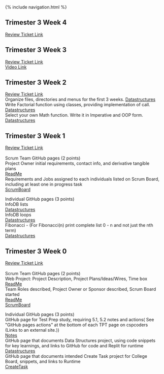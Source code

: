 {% include navigation.html %}

## Trimester 3 Week 4
<a href="https://github.com/Ethan-Gravin25/TLDEWEthanG/issues/6"> Review Ticket Link </a>

## Trimester 3 Week 3
<a href="https://github.com/Ethan-Gravin25/TLDEWEthanG/issues/4"> Review Ticket Link </a>
<br>
<a href="https://youtu.be/DD48iJp_4nY"> Video Link </a>

## Trimester 3 Week 2
<a href="https://github.com/Ethan-Gravin25/TLDEWEthanG/issues/3"> Review Ticket Link </a>
<br>
Organize files, directories and menus for the first 3 weeks. 
<a href="https://ethan-gravin25.github.io/TLDEWEthanG/datastructures"> Datastructures</a>
<br>
Write Factorial function using classes, providing implementation of call.
<a href="https://ethan-gravin25.github.io/TLDEWEthanG/datastructures"> Datastructures</a>
<br>
Select your own Math function. Write it in Imperative and OOP form. 
<a href="https://ethan-gravin25.github.io/TLDEWEthanG/datastructures"> Datastructures</a>
<br>

## Trimester 3 Week 1
<a href="https://github.com/Ethan-Gravin25/TLDEWEthanG/issues/2"> Review Ticket Link </a>
<br>
<br>
Scrum Team GitHub pages (2 points)
<br>
Project Owner initial requirements, contact info, and derivative tangible plans
<br>
<a href="https://github.com/Ethan-Gravin25/TLDEW/blob/main/README.md"> ReadMe</a>
<br>
Requirements and Jobs assigned to each individuals listed on Scrum Board, including at least one in progress task
<br>
<a href="https://github.com/Ethan-Gravin25/TLDEW/projects/1"> ScrumBoard</a>
<br>

Individual GitHub pages (3 points)
<br>
InfoDB lists
<br>
<a href="https://ethan-gravin25.github.io/TLDEWEthanG/datastructures"> Datastructures</a>
<br>
InfoDB loops
<br>
<a href="https://ethan-gravin25.github.io/TLDEWEthanG/datastructures"> Datastructures</a>
<br>
Fibonacci - (For Fibonacci(n)  print complete list 0 - n  and not just the nth term)
<br>
<a href="https://ethan-gravin25.github.io/TLDEWEthanG/datastructures"> Datastructures</a>

## Trimester 3 Week 0 
<a href="https://github.com/Ethan-Gravin25/TLDEWEthanG/issues/1"> Review Ticket Link </a>
<br>
<br>
Scrum Team GitHub pages (2 points)
<br>
Web Project: Project Description, Project Plans/Ideas/Wires, Time box
<br>
<a href="https://github.com/Ethan-Gravin25/TLDEW/blob/main/README.md"> ReadMe</a>
<br>
Team Roles described, Project Owner or Sponsor described, Scrum Board started
<br>
<a href="https://github.com/Ethan-Gravin25/TLDEW/blob/main/README.md"> ReadMe</a>
<br>
<a href="https://github.com/Ethan-Gravin25/TLDEW/projects/1"> ScrumBoard</a>
<br>

Individual GitHub pages (3 points)
<br>
GitHub page for Test Prep study, requiring 5.1, 5.2 notes and actions( See "GitHub pages actions" at the bottom of each TPT page on cspcoders (Links to an external site.))
<br>
<a href="https://ethan-gravin25.github.io/TLDEWEthanG/notes"> Notes</a>
<br>
GitHub page that documents Data Structures project, using code snippets for key learnings, and links to  GitHub for code and Replit for runtime
<br>
<a href="https://ethan-gravin25.github.io/TLDEWEthanG/datastructures"> Datastructures</a>
<br>
GitHub page that documents intended Create Task project for College Board, snippets, and links to Runtime
<br>
<a href="https://ethan-gravin25.github.io/TLDEWEthanG/createtask"> CreateTask</a>
